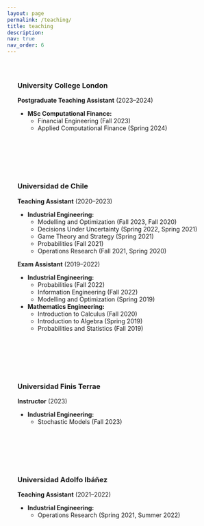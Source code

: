 ```yaml
---
layout: page
permalink: /teaching/
title: teaching
description:
nav: true
nav_order: 6
---
```




<!-- <!--  -->
<style>
.teaching-box {
  background-color: var(--global-bg-color);
  color: var(--global-text-color);
  border: 1.5px solid var(--global-divider-color);
  border-radius: 20px;
  padding: 1.5rem;
  margin-bottom: 2rem;
}
</style>

<div class="teaching-box" markdown="1">

### University College London

**Postgraduate Teaching Assistant** (2023–2024)  
- **MSc Computational Finance:**  
  - Financial Engineering (Fall 2023)  
  - Applied Computational Finance (Spring 2024)

</div>

<div class="teaching-box" markdown="1">

### Universidad de Chile

**Teaching Assistant** (2020–2023)  
- **Industrial Engineering:**  
  - Modelling and Optimization (Fall 2023, Fall 2020)  
  - Decisions Under Uncertainty (Spring 2022, Spring 2021)  
  - Game Theory and Strategy (Spring 2021)  
  - Probabilities (Fall 2021)  
  - Operations Research (Fall 2021, Spring 2020)

**Exam Assistant** (2019–2022)  
- **Industrial Engineering:**  
  - Probabilities (Fall 2022)  
  - Information Engineering (Fall 2022)  
  - Modelling and Optimization (Spring 2019)  
- **Mathematics Engineering:**  
  - Introduction to Calculus (Fall 2020)  
  - Introduction to Algebra (Spring 2019)  
  - Probabilities and Statistics (Fall 2019)

</div>

<div class="teaching-box" markdown="1">

### Universidad Finis Terrae

**Instructor** (2023)  
- **Industrial Engineering:**  
  - Stochastic Models (Fall 2023)

</div>

<div class="teaching-box" markdown="1">

### Universidad Adolfo Ibáñez

**Teaching Assistant** (2021–2022)  
- **Industrial Engineering:**  
  - Operations Research (Spring 2021, Summer 2022)

</div>


<!-- ### University College London

**Postgraduate Teaching Assistant** (2023–2024)  
- **MSc Computational Finance:**  
  - Financial Engineering (Fall 2023)  
  - Applied Computational Finance (Spring 2024)

---

### Universidad de Chile

**Teaching Assistant** (2020–2023)  
- **Industrial Engineering:**  
  - Modelling and Optimization (Fall 2023, Fall 2020)  
  - Decisions Under Uncertainty (Spring 2022, Spring 2021)  
  - Game Theory and Strategy (Spring 2021)  
  - Probabilities (Fall 2021)  
  - Operations Research (Fall 2021, Spring 2020)

**Exam Assistant** (2019–2022)  
- **Industrial Engineering:**  
  - Probabilities (Fall 2022)  
  - Information Engineering (Fall 2022)  
  - Modelling and Optimization (Spring 2019)  
- **Mathematics Engineering:**  
  - Introduction to Calculus (Fall 2020)  
  - Introduction to Algebra (Spring 2019)  
  - Probabilities and Statistics (Fall 2019)

---

### Universidad Finis Terrae

**Instructor** (2023)  
- **Industrial Engineering:**  
  - Stochastic Models (Fall 2023)

---

### Universidad Adolfo Ibáñez

**Teaching Assistant** (2021–2022)  
- **Industrial Engineering:**  
  - Operations Research (Spring 2021, Summer 2022) -->



<!-- teaching box style -->
<!-- <style>
.teaching-box {
  border: 1px solid #ccc;
  border-radius: 10px;
  padding: 1rem;
  margin-bottom: 1.5rem;
  background-color:var(--global-bg-color);
}
.teaching-box h3 {
  margin-top: 0;
}
</style>

<div class="teaching-box">
  <h3>University College London</h3>
  <p><strong>Postgraduate Teaching Assistant</strong> (2023–2024)</p>
  <ul>
    <li><strong>MSc Computational Finance:</strong>
      <ul>
        <li>Financial Engineering (Fall 2023)</li>
        <li>Applied Computational Finance (Spring 2024)</li>
      </ul>
    </li>
  </ul>
</div>

<div class="teaching-box">
  <h3>Universidad de Chile</h3>
  <p><strong>Teaching Assistant</strong> (2020–2023)</p>
  <ul>
    <li><strong>Industrial Engineering:</strong>
      <ul>
        <li>Modelling and Optimization (Fall 2023, Fall 2020)</li>
        <li>Decisions Under Uncertainty (Spring 2022, Spring 2021)</li>
        <li>Game Theory and Strategy (Spring 2021)</li>
        <li>Probabilities (Fall 2021)</li>
        <li>Operations Research (Fall 2021, Spring 2020)</li>
      </ul>
    </li>
  </ul>
  <p><strong>Exam Assistant</strong> (2019–2022)</p>
  <ul>
    <li><strong>Industrial Engineering:</strong>
      <ul>
        <li>Probabilities (Fall 2022)</li>
        <li>Information Engineering (Fall 2022)</li>
        <li>Modelling and Optimization (Spring 2019)</li>
      </ul>
    </li>
    <li><strong>Mathematics Engineering:</strong>
      <ul>
        <li>Introduction to Calculus (Fall 2020)</li>
        <li>Introduction to Algebra (Spring 2019)</li>
        <li>Probabilities and Statistics (Fall 2019)</li>
      </ul>
    </li>
  </ul>
</div>  

Repeat for other universities --> 

